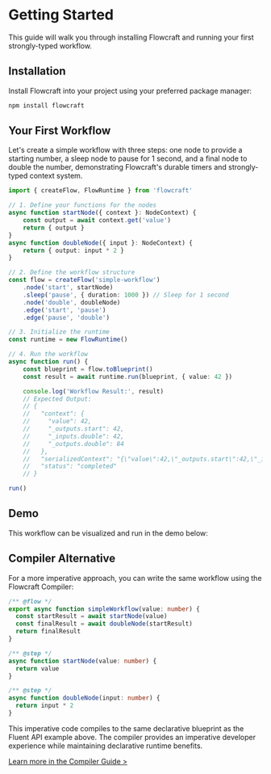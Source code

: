 # Getting Started

This guide will walk you through installing Flowcraft and running your first strongly-typed workflow.

## Installation

Install Flowcraft into your project using your preferred package manager:

```bash
npm install flowcraft
```

## Your First Workflow

Let's create a simple workflow with three steps: one node to provide a starting number, a sleep node to pause for 1 second, and a final node to double the number, demonstrating Flowcraft's durable timers and strongly-typed context system.

```typescript
import { createFlow, FlowRuntime } from 'flowcraft'

// 1. Define your functions for the nodes
async function startNode({ context }: NodeContext) {
	const output = await context.get('value')
	return { output }
}
async function doubleNode({ input }: NodeContext) {
	return { output: input * 2 }
}

// 2. Define the workflow structure
const flow = createFlow('simple-workflow')
	.node('start', startNode)
	.sleep('pause', { duration: 1000 }) // Sleep for 1 second
	.node('double', doubleNode)
	.edge('start', 'pause')
	.edge('pause', 'double')

// 3. Initialize the runtime
const runtime = new FlowRuntime()

// 4. Run the workflow
async function run() {
	const blueprint = flow.toBlueprint()
	const result = await runtime.run(blueprint, { value: 42 })

	console.log('Workflow Result:', result)
	// Expected Output:
	// {
	//   "context": {
	//     "value": 42,
	//     "_outputs.start": 42,
	//     "_inputs.double": 42,
	//     "_outputs.double": 84
	//   },
	//   "serializedContext": "{\"value\":42,\"_outputs.start\":42,\"_inputs.double\":42,\"_outputs.double\":84}",
	//   "status": "completed"
	// }

run()
```

## Demo

This workflow can be visualized and run in the demo below:

<DemoGettingStarted />

## Compiler Alternative

For a more imperative approach, you can write the same workflow using the Flowcraft Compiler:

```typescript
/** @flow */
export async function simpleWorkflow(value: number) {
  const startResult = await startNode(value)
  const finalResult = await doubleNode(startResult)
  return finalResult
}

/** @step */
async function startNode(value: number) {
  return value
}

/** @step */
async function doubleNode(input: number) {
  return input * 2
}
```

This imperative code compiles to the same declarative blueprint as the Fluent API example above. The compiler provides an imperative developer experience while maintaining declarative runtime benefits.

[Learn more in the Compiler Guide >](/guide/compiler/)
